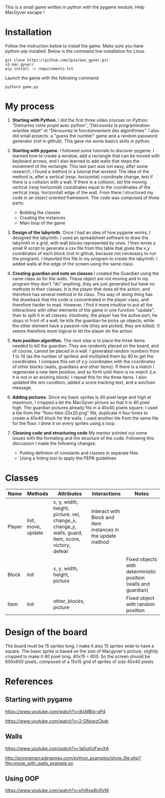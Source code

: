 This is a small game written in python with the pygame module. Help MacGyver escape !

# Installation

Follow the instruction below to install the game. Make sure you have python-pip installed. Below is the command line installation for Linux.

    git clone https://github.com/2pie/mac_gyver.git
    cd mac_gyver/
    pip install -r requirements.txt

Launch the game with the following command

    python3 game.py


# My process

1. **Starting with Python.**
I did the first three video courses on Python: "Démarrez votre projet avec python", "Découvrez la programmation orientée objet" et "Découvrez le fonctionnement des algorithmes". I also did small projects: a "guess the number" game and a random password generator (not in github). This gave me some basics skills in python. 

2. **Starting with pygame.**
I followed some tutorials to discover pygame. I learned how to create a window, add a rectangle that can be moved with keyboard arrows, and I also learned to add walls that stops the movement of the rectangle. 
This last part was not easy, after some research, I found a method in a tutorial that worked. The idea of the method is, after a vertical (resp. horizontal) coordinate change, test if there is a collision with a wall. If there is a collision, set the moving vertical (resp horizontal) coordinates equal to the coordinates of the vertical (resp. horizontal) edge of the wall. 
From there I structured my code in an object oriented framework. The code was composed of three parts:
    - Building the classes
    - Creating the instances
    - Main loop of the game

3. **Design of the labyrinth.** Once I had an idea of how pygame works, I designed the labyrinth. I used an spreadsheet software to draw the labyrinth in a grid, with wall blocks represented by ones. I then wrote a small R script to generate a csv file from this table that gives the x,y coordinates of each block (not in github,  because not necessary to run the program). I imported this file in my program to create the labyrinth. I added walls at the edge of the screen using the same class. 

4. **Creating guardian and note on classes** 
I created the Guardian using the same class as for the walls. These object are not moving and in my program they don't "do" anything, they are just generated but have no methods in their classes. It is the player that does all the action, and therefore has several method in its class. This way of doing thing has the drawback that the code is concentrated in the player class, and therefore harder to read. However, I find it more intuitive to put all the interactions with other elements of the game in one function "update", than to split it in all classes. Intuitively, the player has the active part, he stops in front of a wall, he kills the guardian he picks up objects, while the other element have a passive role (they are picked, they are killed). It seems therefore more logical to let the player do the action.

5. **Item position algorithm.** 
The next step is to place the three items needed to kill the guardian. They are randomly placed on the board, and of course, cannot be placed in a wall. I generated random numbers from 1 to 14 (as the number of sprites) and multiplied them by 40 to get the coordinates. I compare this set of x,y coordinates with the coordinates of other blocks (walls, guardians and other items). If there is a match I regenerate a new item position, and so forth until there is no match (i.e. it is not in an existing block). I repeat this for the three items.
I also updated the win condition, added a score tracking text, and a win/lose message.

6. **Adding pictures.**
Since my basic sprites is 40 pixel large and high at maximum, I cropped a bit the MacGyver picture so that it is 40 pixel high. The guardian pictures already fits in a 40x40 pixels square. I used a tile from the "floor-tiles-20x20.png" file, duplicate it four times to create a 40x40 block for the walls. I used another tile from the same file for the floor. I drew it on every sprites using a loop.

7. **Cleaning code and structuring code**
My mentor pointed out some issues with the formating and the structure of the code. Following this discussion I made the following changes:
    - Putting defintion of constants and classes in separate files
    - Using a linting tool to apply the PEP8 guidelines


# Classes

|Name|Methods|Attributes|Interactions|Notes| 
|------|---------|---------------------|---------------------|---------------------|
| Player        | Init, move, update|x, y, width, height, picture, vel, change_x, change_y, walls, guard, item, score, victory, defeat|Interact with Block and Item instances in the update method||
| Block|Init   |x, y, width, height, picture|| Fixed objects with deterministic position (walls and guardian)|
| Item|Init|other_blocks, picture|| Fixed object with random position |

# Design of the board
The board must be 15 sprites long. I make it also 15 sprites wide to have a square. The basic sprite is based on the size of Macgyver's picture, slightly cropped to make it 40 pixel long. 
40x15 = 600. So the screen should be 600x600 pixels, composed of a 15x15 grid of sprites of size 40x40 pixels.

# References

## Starting with pygame
https://www.youtube.com/watch?v=i6xMBig-pP4

https://www.youtube.com/watch?v=2-DNswzCkqk

## Walls
https://www.youtube.com/watch?v=1aGuhUFwvXA

http://programarcadegames.com/python_examples/show_file.php?file=move_with_walls_example.py


## Using OOP 
https://www.youtube.com/watch?v=xfnRywBv5VM


